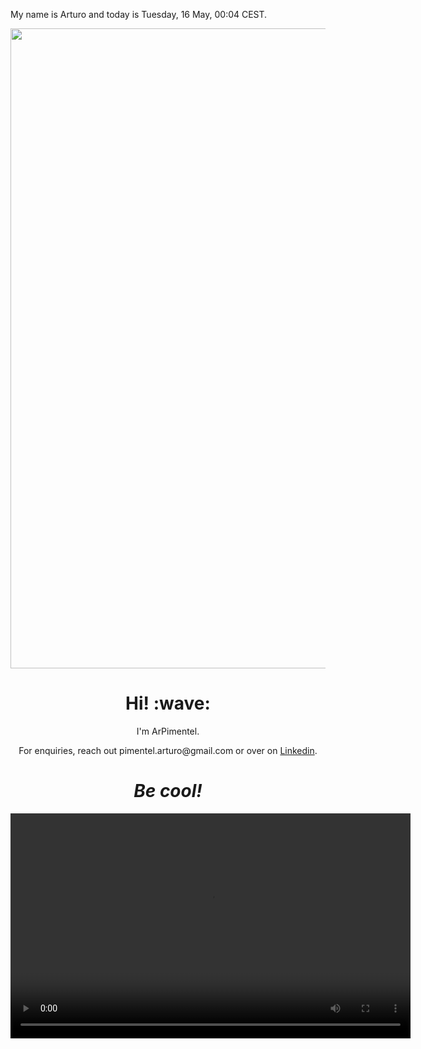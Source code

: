 My name is Arturo and today is Tuesday, 16 May, 00:04 CEST.

<p align="center">	<!-- (optional) center align -->
    <img src="animation.html" width="1024">
</p>

<h1 align='center'> Hi! :wave:</h1>
<p align='center'>
I'm ArPimentel.
</p>
<p align='center'>For enquiries, reach out pimentel.arturo@gmail.com or over on <a href="https://www.linkedin.com/in/arturo-pimentel-developpeur-web/">Linkedin</a>.</p>

<h1 align='center'><i>Be cool!</i></h1>

<video width="640" height="360" controls>
  <source src="assets/colibri.mp4" type="video/mp4">
  Votre navigateur ne prend pas en charge la lecture de vidéos au format avi.
</video>



